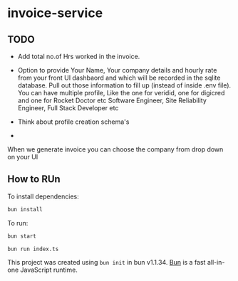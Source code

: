 # invoice-service

## TODO

- Add total no.of Hrs worked in the invoice.
- Option to provide Your Name, Your company details and hourly rate from your front UI dashbaord and which will be recorded in the sqlite database. Pull out those information to fill up (instead of inside .env file). You can have multiple profile, Like the one for veridid, one for digicred and one for Rocket Doctor etc Software Engineer, Site Reliability Engineer, Full Stack Developer etc

- Think about profile creation schema's
- 

When we generate invoice you can choose the company from drop down on your UI

## How to RUn
To install dependencies:

```bash
bun install
```

To run:

```bash
bun start
```

```bash
bun run index.ts
```

This project was created using `bun init` in bun v1.1.34. [Bun](https://bun.sh) is a fast all-in-one JavaScript runtime.
